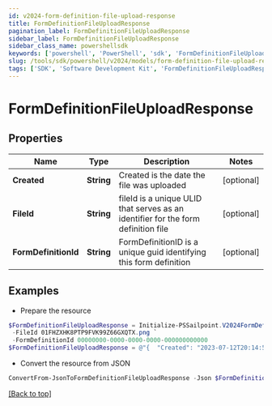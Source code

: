 ```yaml
---
id: v2024-form-definition-file-upload-response
title: FormDefinitionFileUploadResponse
pagination_label: FormDefinitionFileUploadResponse
sidebar_label: FormDefinitionFileUploadResponse
sidebar_class_name: powershellsdk
keywords: ['powershell', 'PowerShell', 'sdk', 'FormDefinitionFileUploadResponse', 'V2024FormDefinitionFileUploadResponse'] 
slug: /tools/sdk/powershell/v2024/models/form-definition-file-upload-response
tags: ['SDK', 'Software Development Kit', 'FormDefinitionFileUploadResponse', 'V2024FormDefinitionFileUploadResponse']
---
```



# FormDefinitionFileUploadResponse

## Properties

Name | Type | Description | Notes
------------ | ------------- | ------------- | -------------
**Created** | **String** | Created is the date the file was uploaded | [optional] 
**FileId** | **String** | fileId is a unique ULID that serves as an identifier for the form definition file | [optional] 
**FormDefinitionId** | **String** | FormDefinitionID is a unique guid identifying this form definition | [optional] 

## Examples

- Prepare the resource
```powershell
$FormDefinitionFileUploadResponse = Initialize-PSSailpoint.V2024FormDefinitionFileUploadResponse  -Created 2023-07-12T20:14:57.74486Z `
 -FileId 01FHZXHK8PTP9FVK99Z66GXQTX.png `
 -FormDefinitionId 00000000-0000-0000-0000-000000000000
$FormDefinitionFileUploadResponse = @"{  "Created": "2023-07-12T20:14:57.74486Z", "FileId": "01FHZXHK8PTP9FVK99Z66GXQTX.png", "FormDefinitionId": "00000000-0000-0000-0000-000000000000" }"@
```

- Convert the resource from JSON
```powershell
ConvertFrom-JsonToFormDefinitionFileUploadResponse -Json $FormDefinitionFileUploadResponse
```


[[Back to top]](#) 

